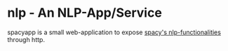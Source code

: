 # nlp - An NLP-App/Service

spacyapp is a small web-application to expose [spacy's nlp-functionalities](https://spacy.io/) through http.
